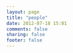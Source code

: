 ```yaml
---
layout: page
title: "people"
date: 2012-07-18 15:01
comments: false
sharing: false
footer: false
---
```

